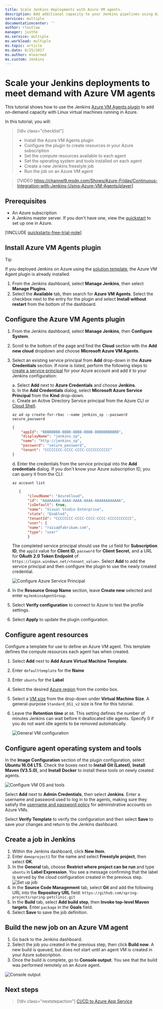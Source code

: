 ```yaml
---
title: Scale Jenkins deployments with Azure VM agents. 
description: Add additional capacity to your Jenkins pipelines using Azure virtual machines with the Jenkins Azure VM Agent plug-in.
services: multiple
documentationcenter: ''
author: rloutlaw
manager: justhe
ms.service: multiple
ms.workload: multiple
ms.topic: article
ms.date: 8/25/2017
ms.author: mlearned
ms.custom: Jenkins
---
```


# Scale your Jenkins deployments to meet demand with Azure VM agents

This tutorial shows how to use the Jenkins [Azure VM Agents plugin](https://plugins.jenkins.io/azure-vm-agents) to add on-demand capacity with Linux virtual machines running in Azure.

In this tutorial, you will:

> [!div class="checklist"]
> * Install the Azure VM Agents plugin
> * Configure the plugin to create resources in your Azure subscription
> * Set the compute resources available to each agent
> * Set the operating system and tools installed on each agent
> * Create a new Jenkins freestyle job
> * Run the job on an Azure VM agent

> [!VIDEO https://channel9.msdn.com/Shows/Azure-Friday/Continuous-Integration-with-Jenkins-Using-Azure-VM-Agents/player]

## Prerequisites

* An Azure subscription
* A Jenkins master server. If you don't have one, view the [quickstart](install-jenkins-solution-template.md) to set up one in Azure.

[!INCLUDE [quickstarts-free-trial-note](../../includes/quickstarts-free-trial-note.md)]

## Install Azure VM Agents plugin

> [!TIP]
> If you deployed Jenkins on Azure using the [solution template](install-jenkins-solution-template.md), the Azure VM Agent plugin is already installed.

1. From the Jenkins dashboard, select **Manage Jenkins**, then select **Manage Plugins**.
2. Select the **Available** tab, then search for **Azure VM Agents**. Select the checkbox next to the entry for the plugin and select **Install without restart** from the bottom of the dashboard.

## Configure the Azure VM Agents plugin

1. From the Jenkins dashboard, select **Manage Jenkins**, then **Configure System**.
2. Scroll to the bottom of the page and find the **Cloud** section with the  **Add new cloud** dropdown and choose **Microsoft Azure VM Agents**.
3. Select an existing service principal from **Add** drop-down in the **Azure Credentials** section. If none is listed, perform the following steps to [create a service principal](/cli/azure/create-an-azure-service-principal-azure-cli?toc=%2fazure%2fazure-resource-manager) for your Azure account and add it to your Jenkins configuration:   

    a. Select **Add** next to **Azure Credentials** and choose **Jenkins**.   
    b. In the **Add Credentials** dialog, select **Microsoft Azure Service Principal** from the **Kind** drop-down.   
    c. Create an Active Directory Service principal from the Azure CLI or [Cloud Shell](/azure/cloud-shell/overview).
    
    ```azurecli-interactive
    az ad sp create-for-rbac --name jenkins_sp --password secure_password
    ```

    ```json
    {
        "appId": "BBBBBBBB-BBBB-BBBB-BBBB-BBBBBBBBBBB",
        "displayName": "jenkins_sp",
        "name": "http://jenkins_sp",
        "password": "secure_password",
        "tenant": "CCCCCCCC-CCCC-CCCC-CCCCCCCCCCC"
    }
    ```
    d. Enter the credentials from the service principal into the **Add credentials** dialog. If you don't know your Azure subscription ID, you can query it from the CLI:
     
     ```azurecli-interactive
     az account list
     ```

     ```json
        {
            "cloudName": "AzureCloud",
            "id": "AAAAAAAA-AAAA-AAAA-AAAA-AAAAAAAAAAAA",
            "isDefault": true,
            "name": "Visual Studio Enterprise",
            "state": "Enabled",
            "tenantId": "CCCCCCCC-CCCC-CCCC-CCCC-CCCCCCCCCCC",
            "user": {
            "name": "raisa@fabrikam.com",
            "type": "user"
            }
     ```

    The completed service principal should use the `id` field for **Subscription ID**, the `appId` value for **Client ID**, `password` for **Client Secret**, and a URL for **OAuth 2.0 Token Endpoint** of `https://login.windows.net/<tenant_value>`. Select **Add** to add the service principal and then configure the plugin to use the newly created credential.

    ![Configure Azure Service Principal](./media/jenkins-azure-vm-agents/new-service-principal.png)

    

4. In the **Resource Group Name** section, leave **Create new** selected and enter `myJenkinsAgentGroup`.
5. Select **Verify configuration** to connect to Azure to test the profile settings.
6. Select **Apply** to update the plugin configuration.

## Configure agent resources

Configure a template for use to define an Azure VM agent. This template defines the compute resources each agent has when created.

1. Select **Add** next to **Add Azure Virtual Machine Template**.
2. Enter `defaulttemplate` for the **Name**
3. Enter `ubuntu` for the **Label**
4. Select the desired [Azure region](https://azure.microsoft.com/regions/?ref=microsoft.com&utm_source=microsoft.com&utm_medium=docs&utm_campaign=visualstudio) from the combo box.
5. Select a [VM size](/azure/virtual-machines/linux/sizes) from the drop-down under **Virtual Machine Size**. A general-purpose `Standard_DS1_v2` size is fine for this tutorial.   
6. Leave the **Retention time** at `60`. This setting defines the number of minutes Jenkins can wait before it deallocated idle agents. Specify 0 if you do not want idle agents to be removed automatically.

   ![General VM configuration](./media/jenkins-azure-vm-agents/general-config.png)

## Configure agent operating system and tools

In the **Image Configuration** section of the plugin configuration, select **Ubuntu 16.04 LTS**. Check the boxes next to **Install Git (Latest)**, **Install Maven (V3.5.0)**, and **Install Docker** to install these tools on newly created agents.

![Configure VM OS and tools](./media/jenkins-azure-vm-agents/jenkins-os-config.png)

Select **Add** next to **Admin Credentials**, then select **Jenkins**. Enter a username and password used to log in to the agents, making sure they satisfy the [username and password policy](/azure/virtual-machines/linux/faq#what-are-the-username-requirements-when-creating-a-vm) for administrative accounts on Azure VMs.

Select **Verify Template** to verify the configuration and then select **Save** to save your changes and return to the Jenkins dashboard.

## Create a job in Jenkins

1. Within the Jenkins dashboard, click **New Item**. 
2. Enter `demoproject1` for the name and select **Freestyle project**, then select **OK**.
3. In the **General** tab, choose **Restrict where project can be run** and type `ubuntu` in **Label Expression**. You see a message confirming that the label is served by the cloud configuration created in the previous step. 
   ![Set up job](./media/jenkins-azure-vm-agents/job-config.png)
4. In the **Source Code Management** tab, select **Git** and add the following URL into the **Repository URL** field: `https://github.com/spring-projects/spring-petclinic.git`
5. In the **Build** tab, select **Add build step**, then **Invoke top-level Maven targets**. Enter `package` in the **Goals** field.
6. Select **Save** to save the job definition.

## Build the new job on an Azure VM agent

1. Go back to the Jenkins dashboard.
2. Select the job you created in the previous step, then click **Build now**. A new build is queued, but does not start until an agent VM is created in your Azure subscription.
3. Once the build is complete, go to **Console output**. You see that the build was performed remotely on an Azure agent.

![Console output](./media/jenkins-azure-vm-agents/console-output.png)

## Next steps

> [!div class="nextstepaction"]
> [CI/CD to Azure App Service](java-deploy-webapp-tutorial.md)
